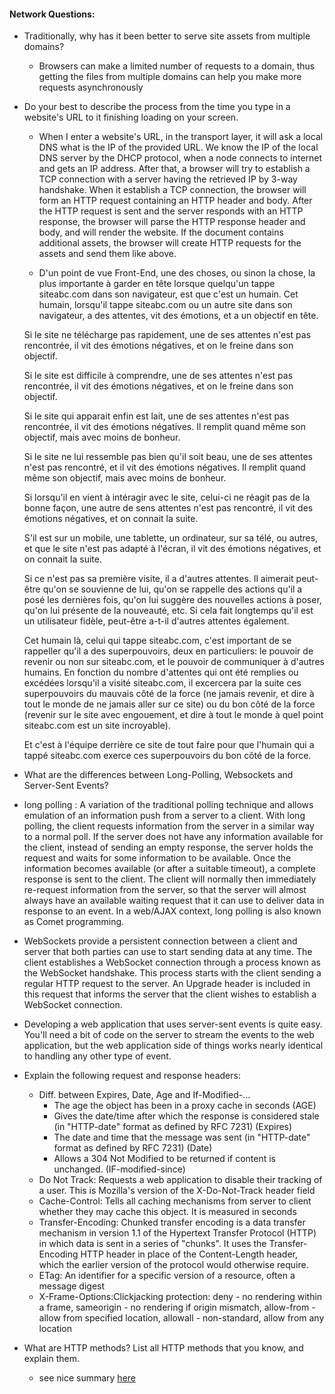 #### Network Questions:

* Traditionally, why has it been better to serve site assets from multiple domains?
  * Browsers can make a limited number of requests to a domain, thus getting the files from multiple domains can help you make more requests asynchronously
* Do your best to describe the process from the time you type in a website's URL to it finishing loading on your screen.
  * When I enter a website's URL, in the transport layer, it will ask a local DNS what is the IP of the provided URL. We know the IP of the local DNS server by the DHCP protocol, when a node connects to internet and gets an IP address. After that, a browser will try to establish a TCP connection with a server having the retrieved IP by 3-way handshake. When it establish a TCP connection, the browser will form an HTTP request containing an HTTP header and body. After the HTTP request is sent and the server responds with an HTTP response, the browser will parse the HTTP response header and body, and will render the website. If the document contains additional assets, the browser will create HTTP requests for the assets and send them like above.

  * D'un point de vue Front-End, une des choses, ou sinon la chose, la plus importante à garder en tête lorsque quelqu'un tappe siteabc.com dans son navigateur, est que c'est un humain. Cet humain, lorsqu'il tappe siteabc.com ou un autre site dans son navigateur, a des attentes, vit des émotions, et a un objectif en tête. 

  Si le site ne télécharge pas rapidement, une de ses attentes n'est pas rencontrée, il vit des émotions négatives, et on le freine dans son objectif.

  Si le site est difficile à comprendre, une de ses attentes n'est pas rencontrée, il vit des émotions négatives, et on le freine dans son objectif.

  Si le site qui apparait enfin est lait, une de ses attentes n'est pas rencontrée, il vit des émotions négatives. Il remplit quand même son objectif, mais avec moins de bonheur.

  Si le site ne lui ressemble pas bien qu'il soit beau, une de ses attentes n'est pas rencontré, et il vit des émotions négatives. Il remplit quand même son objectif, mais avec moins de bonheur.

  Si lorsqu'il en vient à intéragir avec le site, celui-ci ne réagit pas de la bonne façon, une autre de sens attentes n'est pas rencontré, il vit des émotions négatives, et on connait la suite.

  S'il est sur un mobile, une tablette, un ordinateur, sur sa télé, ou autres, et que le site n'est pas adapté à l'écran, il vit des émotions négatives, et on connait la suite.

  Si ce n'est pas sa première visite, il a d'autres attentes. Il aimerait peut-être qu'on se souvienne de lui, qu'on se rappelle des actions qu'il a posé les dernières fois, qu'on lui suggère des nouvelles actions à poser, qu'on lui présente de la nouveauté, etc. Si cela fait longtemps qu'il est un utilisateur fidèle, peut-être a-t-il d'autres attentes également.

  Cet humain là, celui qui tappe siteabc.com, c'est important de se rappeller qu'il a des superpouvoirs, deux en particuliers: le pouvoir de revenir ou non sur siteabc.com, et le pouvoir de communiquer à d'autres humains. En fonction du nombre d'attentes qui ont été remplies ou excédées lorsqu'il a visité siteabc.com, il excercera par la suite ces superpouvoirs du mauvais côté de la force (ne jamais revenir, et dire à tout le monde de ne jamais aller sur ce site) ou du bon côté de la force (revenir sur le site avec engouement, et dire à tout le monde à quel point siteabc.com est un site incroyable). 

  Et c'est à l'équipe derrière ce site de tout faire pour que l'humain qui a tappé siteabc.com exerce ces superpouvoirs du bon côté de la force.
* What are the differences between Long-Polling, Websockets and Server-Sent Events?
 * long polling : A variation of the traditional polling technique and allows emulation of an information push from a server to a client. With long polling, the client requests information from the server in a similar way to a normal poll. If the server does not have any information available for the client, instead of sending an empty response, the server holds the request and waits for some information to be available. Once the information becomes available (or after a suitable timeout), a complete response is sent to the client. The client will normally then immediately re-request information from the server, so that the server will almost always have an available waiting request that it can use to deliver data in response to an event. In a web/AJAX context, long polling is also known as Comet programming.
 * WebSockets provide a persistent connection between a client and server that both parties can use to start sending data at any time. The client establishes a WebSocket connection through a process known as the WebSocket handshake. This process starts with the client sending a regular HTTP request to the server. An Upgrade header is included in this request that informs the server that the client wishes to establish a WebSocket connection. 
 * Developing a web application that uses server-sent events is quite easy. You'll need a bit of code on the server to stream the events to the web application, but the web application side of things works nearly identical to handling any other type of event.
* Explain the following request and response headers:
  * Diff. between Expires, Date, Age and If-Modified-...
    * The age the object has been in a proxy cache in seconds (AGE)
    * Gives the date/time after which the response is considered stale (in "HTTP-date" format as defined by RFC 7231) (Expires)
    * The date and time that the message was sent (in "HTTP-date" format as defined by RFC 7231) (Date)
    * Allows a 304 Not Modified to be returned if content is unchanged. (IF-modified-since)
  * Do Not Track: Requests a web application to disable their tracking of a user. This is Mozilla's version of the X-Do-Not-Track header field
  * Cache-Control: Tells all caching mechanisms from server to client whether they may cache this object. It is measured in seconds 
  * Transfer-Encoding: Chunked transfer encoding is a data transfer mechanism in version 1.1 of the Hypertext Transfer Protocol (HTTP) in which data is sent in a series of "chunks". It uses the Transfer-Encoding HTTP header in place of the Content-Length header, which the earlier version of the protocol would otherwise require.
  * ETag: An identifier for a specific version of a resource, often a message digest
  * X-Frame-Options:Clickjacking protection: deny - no rendering within a frame, sameorigin - no rendering if origin mismatch, allow-from - allow from specified location, allowall - non-standard, allow from any location
* What are HTTP methods? List all HTTP methods that you know, and explain them.
  * see nice summary [here](https://www.tutorialspoint.com/http/http_methods.htm)
  
